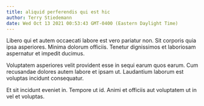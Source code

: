 ```yaml
---
title: aliquid perferendis qui est hic
author: Terry Stiedemann
date: Wed Oct 13 2021 00:53:43 GMT-0400 (Eastern Daylight Time)
---
```

Libero qui et autem occaecati labore est vero pariatur non. Sit corporis quia ipsa asperiores. Minima dolorum officiis. Tenetur dignissimos et laboriosam aspernatur et impedit ducimus.

 Voluptatem asperiores velit provident esse in sequi earum quos earum. Cum recusandae dolores autem labore et ipsam ut. Laudantium laborum est voluptas incidunt consequatur.

 Et sit incidunt eveniet in. Tempore ut id. Animi et officiis aut voluptatem ut in vel et voluptas.